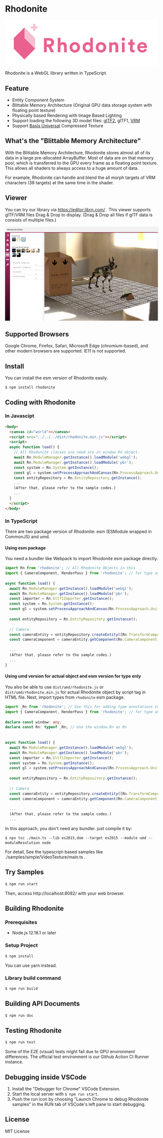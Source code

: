 # Rhodonite

![Rhodonite](./assets/images/Rhodonite_Logo_2.png)

Rhodonite is a WebGL library written in TypeScript.

## Feature

* Entity Component System
* Blittable Memory Architecture (Original GPU data storage system with floating point texture)
* Physically based Rendering with Image Based Lighting
* Support loading the following 3D model files: [glTF2](https://github.com/KhronosGroup/glTF), glTF1, [VRM](https://vrm.dev/en/)
* Support [Basis Universal](https://github.com/BinomialLLC/basis_universal) Compressed Texture

## What's the "Blittable Memory Architecture"

With the Blittable Memory Architecture, Rhodonite stores almost all of its data in a large pre-allocated ArrayBuffer.
Most of data are on that memory pool, which is transferred to the GPU every frame as a floating point texture.
This allows all shaders to always access to a huge amount of data.

For example, Rhodonite can handle and blend the all morph targets of VRM characters (38 targets) at the same time in the shader.

## Viewer

You can try our library via https://editor.librn.com/ .
This viewer supports glTF/VRM files Drag & Drop to display.
(Drag & Drop all files if glTF data is consists of multiple files.)

![poly](./assets/images/screenshot_poly.webp)

## Supported Browsers

Google Chrome, Firefox, Safari, Microsoft Edge (chromium-based), and other modern browsers are supported.
IE11 is not supported.

## Install

You can install the esm version of Rhodonite easily.

```
$ npm install rhodonite
```

## Coding with Rhodonite

### In Javascipt

```html
<body>
  <canvas id="world"></canvas>
  <script src="../../../dist/rhodonite.min.js"></script>
  <script>
  async function load() {
    // All Rhodonite classes you need are in window.Rn object.
    await Rn.ModuleManager.getInstance().loadModule('webgl');
    await Rn.ModuleManager.getInstance().loadModule('pbr');
    const system = Rn.System.getInstance();
    const gl = system.setProcessApproachAndCanvas(Rn.ProcessApproach.UniformWebGL1, document.getElementById('world'));
    const entityRepository = Rn.EntityRepository.getInstance();
    ...
    (After that, please refer to the sample codes.)
    ...
  }
  </script>
</body>
```


### In TypeScript

There are two package version of Rhodonite: esm (ESModule wrapped in CommonJS) and umd.

#### Using esm package

You need a bundler like Webpack to import Rhodonite esm package directly.

```typescript
import Rn from 'rhodonite'; // All Rhodonite Objects in this
import { CameraComponent, RenderPass } from 'rhodonite'; // for type annotations

async function load() {
  await Rn.ModuleManager.getInstance().loadModule('webgl');
  await Rn.ModuleManager.getInstance().loadModule('pbr');
  const importer = Rn.Gltf1Importer.getInstance();
  const system = Rn.System.getInstance();
  const gl = system.setProcessApproachAndCanvas(Rn.ProcessApproach.UniformWebGL1, document.getElementById('world') as HTMLCanvasElement);

  const entityRepository = Rn.EntityRepository.getInstance();

  // Camera
  const cameraEntity = entityRepository.createEntity([Rn.TransformComponent, Rn.SceneGraphComponent, Rn.CameraComponent, Rn.CameraControllerComponent])
  const cameraComponent = cameraEntity.getComponent(Rn.CameraComponent) as CameraComponent;

  ...
  (After that, please refer to the sample codes.)
  ...
}
```

#### Using umd version for actual object and esm version for type only

You also be able to use `dist/umd/rhodonite.js` or `dist/umd/rhodonite.min.js` for actual Rhodonite object by script tag in HTML file.
Next, import types from `rhodonite` esm package.

```typescript
import _Rn from 'rhodonite'; // Use this for adding type annotations to window.Rn in this sample
import { CameraComponent, RenderPass } from 'rhodonite'; // for type annotations

declare const window: any;
declare const Rn: typeof _Rn; // Use the window.Rn as Rn


async function load() {
  await Rn.ModuleManager.getInstance().loadModule('webgl');
  await Rn.ModuleManager.getInstance().loadModule('pbr');
  const importer = Rn.Gltf1Importer.getInstance();
  const system = Rn.System.getInstance();
  const gl = system.setProcessApproachAndCanvas(Rn.ProcessApproach.UniformWebGL1, document.getElementById('world') as HTMLCanvasElement);

  const entityRepository = Rn.EntityRepository.getInstance();

  // Camera
  const cameraEntity = entityRepository.createEntity([Rn.TransformComponent, Rn.SceneGraphComponent, Rn.CameraComponent, Rn.CameraControllerComponent])
  const cameraComponent = cameraEntity.getComponent(Rn.CameraComponent) as CameraComponent;

  ...
  (After that, please refer to the sample codes.)
  ...

```

In this approach, you don't need any bundler. just compile it by:

```
$ npx tsc ./main.ts --lib es2015,dom --target es2015 --module umd --moduleResolution node
```

For detail, See the typescript-based samples like ./samples/simple/VideoTexture/main.ts .

## Try Samples

```bash
$ npm run start
```

Then, access http://localhost:8082/ with your web browser.

## Building Rhodonite

### Prerequisites

* Node.js 12.18.1 or later

### Setup Project

```bash
$ npm install
```

You can use yarn instead.

### Library build command

```bash
$ npm run build
```

## Building API Documents

```bash
$ npm run doc
```

## Testing Rhodonite

```bash
$ npm run test
```

Some of the E2E (visual) tests might fail due to GPU environment differences.
The official test environment is our Github Action CI Runner instance.

## Debugging inside VSCode

1. Install the "Debugger for Chrome" VSCode Extension.
2. Start the local server with `$ npm run start`.
3. Push the run icon by choosing "Launch Chrome to debug Rhodonite samples" in the RUN tab of VSCode's left pane to start debugging.

## License

MIT License
